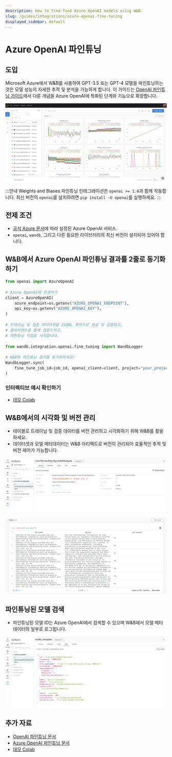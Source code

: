 ```yaml
---
description: How to Fine-Tune Azure OpenAI models using W&B.
slug: /guides/integrations/azure-openai-fine-tuning
displayed_sidebar: default
---
```


# Azure OpenAI 파인튜닝

## 도입
Microsoft Azure에서 W&B를 사용하여 GPT-3.5 또는 GPT-4 모델을 파인튜닝하는 것은 모델 성능의 자세한 추적 및 분석을 가능하게 합니다. 이 가이드는 [OpenAI 파인튜닝 가이드](/guides/integrations/openai)에서 다룬 개념을 Azure OpenAI에 특화된 단계와 기능으로 확장합니다.

![](/images/integrations/open_ai_auto_scan.png)

:::안내
Weights and Biases 파인튜닝 인테그레이션은 `openai >= 1.0`과 함께 작동합니다. 최신 버전의 `openai`를 설치하려면 `pip install -U openai`를 실행하세요.
:::

## 전제 조건
- [공식 Azure 문서](https://learn.microsoft.com/en-us/azure/ai-services/openai/tutorials/fine-tune)에 따라 설정된 Azure OpenAI 서비스.
- `openai`, `wandb`, 그리고 다른 필요한 라이브러리의 최신 버전이 설치되어 있어야 합니다.

## W&B에서 Azure OpenAI 파인튜닝 결과를 2줄로 동기화하기

```python
from openai import AzureOpenAI

# Azure OpenAI에 연결하기
client = AzureOpenAI(
    azure_endpoint=os.getenv("AZURE_OPENAI_ENDPOINT"),
    api_key=os.getenv("AZURE_OPENAI_KEY"),
)

# 트레이닝 및 검증 데이터셋을 JSONL 포맷으로 생성 및 검증하고,
# 클라이언트를 통해 업로드하고,
# 파인튜닝 작업을 시작합니다.

from wandb.integration.openai.fine_tuning import WandbLogger

# W&B와 파인튜닝 결과를 동기화하세요!
WandbLogger.sync(
    fine_tune_job_id=job_id, openai_client=client, project="your_project_name"
)
```

### 인터랙티브 예시 확인하기

* [데모 Colab](http://wandb.me/azure-openai-colab)

## W&B에서의 시각화 및 버전 관리
- 테이블로 트레이닝 및 검증 데이터를 버전 관리하고 시각화하기 위해 W&B를 활용하세요.
- 데이터셋과 모델 메타데이터는 W&B 아티팩트로 버전이 관리되어 효율적인 추적 및 버전 제어가 가능합니다.

![](/images/integrations/openai_data_artifacts.png)

![](/images/integrations/openai_data_visualization.png)

## 파인튜닝된 모델 검색
- 파인튜닝된 모델 ID는 Azure OpenAI에서 검색할 수 있으며 W&B에서 모델 메타데이터의 일부로 로그됩니다.

![](/images/integrations/openai_model_metadata.png)

## 추가 자료
- [OpenAI 파인튜닝 문서](https://platform.openai.com/docs/guides/fine-tuning/)
- [Azure OpenAI 파인튜닝 문서](https://learn.microsoft.com/en-us/azure/ai-services/openai/how-to/fine-tuning?tabs=turbo%2Cpython&pivots=programming-language-python)
- [데모 Colab](http://wandb.me/azure-openai-colab)